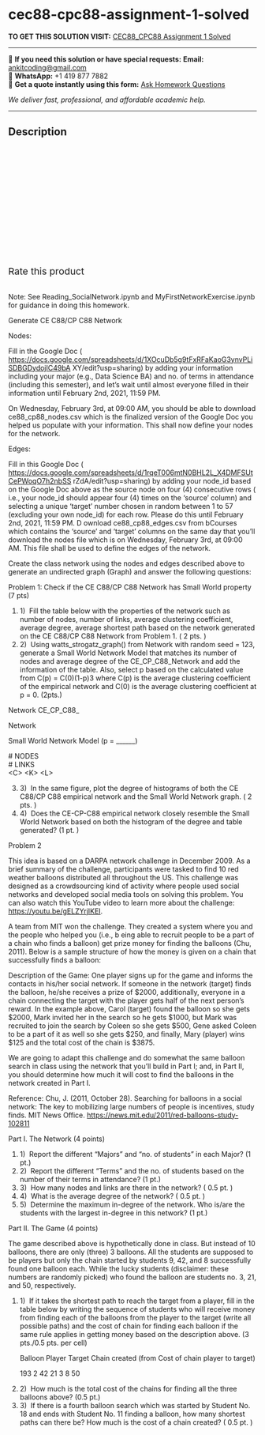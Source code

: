 # cec88-cpc88-assignment-1-solved
**TO GET THIS SOLUTION VISIT:** [CEC88_CPC88 Assignment 1 Solved](https://www.ankitcodinghub.com/product/cec88_cpc88-assignment-1-solved/)


---

📩 **If you need this solution or have special requests:** **Email:** ankitcoding@gmail.com  
📱 **WhatsApp:** +1 419 877 7882  
📄 **Get a quote instantly using this form:** [Ask Homework Questions](https://www.ankitcodinghub.com/services/ask-homework-questions/)

*We deliver fast, professional, and affordable academic help.*

---

<h2>Description</h2>



<div class="kk-star-ratings kksr-auto kksr-align-center kksr-valign-top" data-payload="{&quot;align&quot;:&quot;center&quot;,&quot;id&quot;:&quot;90861&quot;,&quot;slug&quot;:&quot;default&quot;,&quot;valign&quot;:&quot;top&quot;,&quot;ignore&quot;:&quot;&quot;,&quot;reference&quot;:&quot;auto&quot;,&quot;class&quot;:&quot;&quot;,&quot;count&quot;:&quot;0&quot;,&quot;legendonly&quot;:&quot;&quot;,&quot;readonly&quot;:&quot;&quot;,&quot;score&quot;:&quot;0&quot;,&quot;starsonly&quot;:&quot;&quot;,&quot;best&quot;:&quot;5&quot;,&quot;gap&quot;:&quot;4&quot;,&quot;greet&quot;:&quot;Rate this product&quot;,&quot;legend&quot;:&quot;0\/5 - (0 votes)&quot;,&quot;size&quot;:&quot;24&quot;,&quot;title&quot;:&quot;CEC88_CPC88 Assignment 1 Solved&quot;,&quot;width&quot;:&quot;0&quot;,&quot;_legend&quot;:&quot;{score}\/{best} - ({count} {votes})&quot;,&quot;font_factor&quot;:&quot;1.25&quot;}">

<div class="kksr-stars">

<div class="kksr-stars-inactive">
            <div class="kksr-star" data-star="1" style="padding-right: 4px">


<div class="kksr-icon" style="width: 24px; height: 24px;"></div>
        </div>
            <div class="kksr-star" data-star="2" style="padding-right: 4px">


<div class="kksr-icon" style="width: 24px; height: 24px;"></div>
        </div>
            <div class="kksr-star" data-star="3" style="padding-right: 4px">


<div class="kksr-icon" style="width: 24px; height: 24px;"></div>
        </div>
            <div class="kksr-star" data-star="4" style="padding-right: 4px">


<div class="kksr-icon" style="width: 24px; height: 24px;"></div>
        </div>
            <div class="kksr-star" data-star="5" style="padding-right: 4px">


<div class="kksr-icon" style="width: 24px; height: 24px;"></div>
        </div>
    </div>

<div class="kksr-stars-active" style="width: 0px;">
            <div class="kksr-star" style="padding-right: 4px">


<div class="kksr-icon" style="width: 24px; height: 24px;"></div>
        </div>
            <div class="kksr-star" style="padding-right: 4px">


<div class="kksr-icon" style="width: 24px; height: 24px;"></div>
        </div>
            <div class="kksr-star" style="padding-right: 4px">


<div class="kksr-icon" style="width: 24px; height: 24px;"></div>
        </div>
            <div class="kksr-star" style="padding-right: 4px">


<div class="kksr-icon" style="width: 24px; height: 24px;"></div>
        </div>
            <div class="kksr-star" style="padding-right: 4px">


<div class="kksr-icon" style="width: 24px; height: 24px;"></div>
        </div>
    </div>
</div>


<div class="kksr-legend" style="font-size: 19.2px;">
            <span class="kksr-muted">Rate this product</span>
    </div>
    </div>
<div class="page" title="Page 1">
<div class="section">
<div class="layoutArea">
<div class="column"></div>
</div>
<div class="layoutArea">
<div class="column">
&nbsp;

Note: See Reading_SocialNetwork.ipynb and MyFirstNetworkExercise.ipynb for guidance in doing this homework.

Generate CE C88/CP C88 Network

Nodes:

Fill in the Google Doc (​https://docs.google.com/spreadsheets/d/1XOcuDb5g9tFxRFaKaoG3ynvPLiSDBGDydojIC49bA XY/edit?usp=sharing​) by adding your information including your major (​e.g.,​ Data Science BA) and no. of terms in attendance (including this semester), and let’s wait until almost everyone filled in their information until ​February 2nd, 2021, 11:59 PM​.

On ​Wednesday, February 3rd​, ​at​ 09:00 AM​, you should be able to download ce88_cp88_nodes.csv​ which is the finalized version of the Google Doc you helped us populate with your information. This shall now define your nodes for the network.

Edges:

Fill in this Google Doc (​https://docs.google.com/spreadsheets/d/1rqeT006mtN0BHL2L_X4DMFSUtCePWoqO7h2nbSS rZdA/edit?usp=sharing​) by adding your node_id based on the Google Doc above as the source node on four (4) consecutive rows (​i.e.​, your node_id should appear four (4) times on the ‘source’ column) and selecting a unique ‘target’ number chosen in random between 1 to 57 (excluding your own node_id) for each row. Please do this until ​February 2nd, 2021, 11:59 PM.​ D​ ownload ​ce88_cp88_edges.csv​ from bCourses which contains the ‘source’ and ‘target’ columns on the same day that you’ll download the nodes file which is on ​Wednesday, February 3rd,​ ​at​ 09:00 AM.​ This file shall be used to define the edges of the network.

Create the class network using the nodes and edges described above to generate an undirected graph (Graph) and answer the following questions:

</div>
</div>
</div>
</div>
<div class="page" title="Page 2">
<div class="section">
<div class="layoutArea">
<div class="column">
Problem 1: ​Check if the CE C88/CP C88 Network has Small World property (7 pts)

<ol>
<li>1) &nbsp;Fill the table below with the properties of the network such as number of nodes, number of links, average clustering coefficient, average degree, average shortest path based on the network generated on the CE C88/CP C88 Network from Problem 1. ( 2 pts. )</li>
<li>2) &nbsp;Using ​watts_strogatz_graph()​ from Network with ​random seed = 123, ​generate a Small World Network Model that matches its number of nodes and average degree of the CE_CP_C88_Network and add the information of the table. Also, select ​p​ based on the calculated value from ​C(p) = C(0)(1-p)​3​ ​where ​C(p)​ is the ​average clustering coefficient of the empirical network​ and ​C(0)​ is the ​average clustering coefficient at p = 0.​ (2pts.)</li>
</ol>
</div>
</div>
<div class="layoutArea">
<div class="column">
Network CE_CP_C88_

Network

Small World Network Model ​(p = ______)

</div>
<div class="column">
# NODES

</div>
<div class="column">
# LINKS

</div>
<div class="column">
&lt;C&gt; &lt;K&gt; &lt;L&gt;

</div>
</div>
<div class="layoutArea">
<div class="column">
<ol start="3">
<li>3) &nbsp;In the same figure, plot the degree of histograms of both the CE C88/CP C88 empirical network and the Small World Network graph. ( 2 pts. )</li>
<li>4) &nbsp;Does the CE-CP-C88 empirical network closely resemble the Small World Network based on both the histogram of the degree and table generated? (1 pt. )</li>
</ol>
Problem 2

This idea is based on a DARPA network challenge in December 2009. As a brief summary of the challenge, participants were tasked to find 10 red weather balloons distributed all throughout the US. This challenge was designed as a crowdsourcing kind of activity where people used social networks and developed social media tools on solving this problem. You can also watch this YouTube video to learn more about the challenge: ​https://youtu.be/gELZYrjIKEI​.

A team from MIT won the challenge. They created a system where you and the people who helped you (​i.e., b​ eing able to recruit people to be a part of a chain who finds a balloon) get prize money for finding the balloons (Chu, 2011). Below is a sample structure of how the money is given on a chain that successfully finds a balloon:

</div>
</div>
</div>
</div>
<div class="page" title="Page 3">
<div class="section">
<div class="layoutArea">
<div class="column">
Description of the Game:​ One ​player ​signs up for the game and informs the contacts in his/her social network. If someone in the network (​target​) finds the balloon, he/she receives a prize of $2000, additionally, everyone in a chain connecting the target with the player gets half of the next person’s reward. In the example above, Carol (​target​) found the balloon so she gets $2000, Mark invited her in the search so he gets $1000, but Mark was recruited to join the search by Coleen so she gets $500, Gene asked Coleen to be a part of it as well so she gets $250, and finally, Mary (​player​) wins $125 and the total cost of the chain is $3875.

We are going to adapt this challenge and do somewhat the same balloon search in class using the network that you’ll build in Part I; and, in Part II, you should determine how much it will cost to find the balloons in the network created in Part I.

Reference: Chu, J. (2011, October 28). ​Searching for balloons in a social network: The key to mobilizing large numbers of people is incentives, study finds.​ MIT News Office. https://news.mit.edu/2011/red-balloons-study-102811

Part I. The Network (4 points)

<ol>
<li>1) &nbsp;Report the different “Majors” and “no. of students” in each Major? (1 pt.)</li>
<li>2) &nbsp;Report the different “Terms” and the no. of students based on the number of their terms
in attendance? (1 pt.)
</li>
<li>3) &nbsp;How many nodes and links are there in the network? ( 0.5 pt. )</li>
<li>4) &nbsp;What is the average degree of the network? ( 0.5 pt. )</li>
<li>5) &nbsp;Determine the maximum in-degree of the network. Who is/are the students with the
largest in-degree in this network? (1 pt.)
</li>
</ol>
</div>
</div>
</div>
</div>
<div class="page" title="Page 4">
<div class="section">
<div class="layoutArea">
<div class="column">
Part II. The Game (4 points)

The game described above is hypothetically done in class. But instead of 10 balloons, there are only (three) 3 balloons. All the students are supposed to be players but only the chain started by students 9, 42, and 8 successfully found one balloon each. While the lucky students (​disclaimer: these numbers are randomly picked)​ who found the balloon are students no. 3, 21, and 50, respectively.

<ol>
<li>1) &nbsp;If it takes the shortest path to reach the target from a player, fill in the table below by writing the sequence of students who will receive money from finding each of the balloons from the ​player​ to the​ target ​(write all possible paths) and the cost of
chain for finding each balloon if the same rule applies in getting money based on the description above. (3 pts./0.5 pts. per cell)

Balloon Player Target Chain created (from Cost of chain player to target)

193 2 42 21 3 8 50
</li>
<li>2) &nbsp;How much is the total cost of the chains for finding all the three balloons above? (0.5 pt.)</li>
<li>3) &nbsp;If there is a fourth balloon search which was started by Student No. 18 and ends with
Student No. 11 finding a balloon, how many shortest paths can there be? How much is the cost of a chain created? ( 0.5 pt. )
</li>
</ol>
</div>
</div>
</div>
</div>
